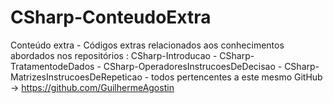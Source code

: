 # CSharp-ConteudoExtra
Conteúdo extra - Códigos extras relacionados aos  conhecimentos abordados nos repositórios : CSharp-Introducao - CSharp-TratamentodeDados - CSharp-OperadoresInstrucoesDeDecisao - CSharp-MatrizesInstrucoesDeRepeticao - todos pertencentes a este mesmo GitHub -> https://github.com/GuilhermeAgostin
